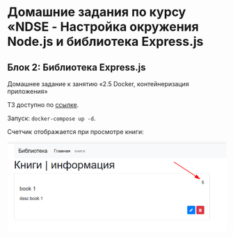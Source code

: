 # Домашние задания по курсу «NDSE - Настройка окружения Node.js и библиотека Express.js

## Блок 2: Библиотека Express.js

Домашнее задание к занятию «2.5 Docker, контейнеризация приложения»

ТЗ доступно по [ссылке](https://github.com/netology-code/ndse-homeworks/tree/master/009-docker-2).

Запуск: `docker-compose up -d`.

Счетчик отображается при просмотре книги: 

![img.png](resources/counter.png)